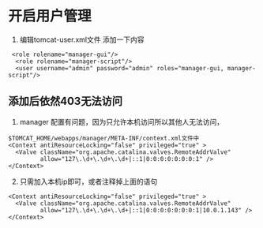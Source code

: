# 开启用户管理

1. 编辑tomcat-user.xml文件  添加一下内容
```
 <role rolename="manager-gui"/>
  <role rolename="manager-script"/>
  <user username="admin" password="admin" roles="manager-gui, manager-script"/>
```

## 添加后依然403无法访问

1. manager 配置有问题，因为只允许本机访问所以其他人无法访问，
```
$TOMCAT_HOME/webapps/manager/META-INF/context.xml文件中
<Context antiResourceLocking="false" privileged="true" >
  <Valve className="org.apache.catalina.valves.RemoteAddrValve"
         allow="127\.\d+\.\d+\.\d+|::1|0:0:0:0:0:0:0:1" />
</Context>
```
2. 只需加入本机ip即可，或者注释掉上面的语句
```
<Context antiResourceLocking="false" privileged="true" >
  <Valve className="org.apache.catalina.valves.RemoteAddrValve"
         allow="127\.\d+\.\d+\.\d+|::1|0:0:0:0:0:0:0:1|10.0.1.143" />
</Context>
```


